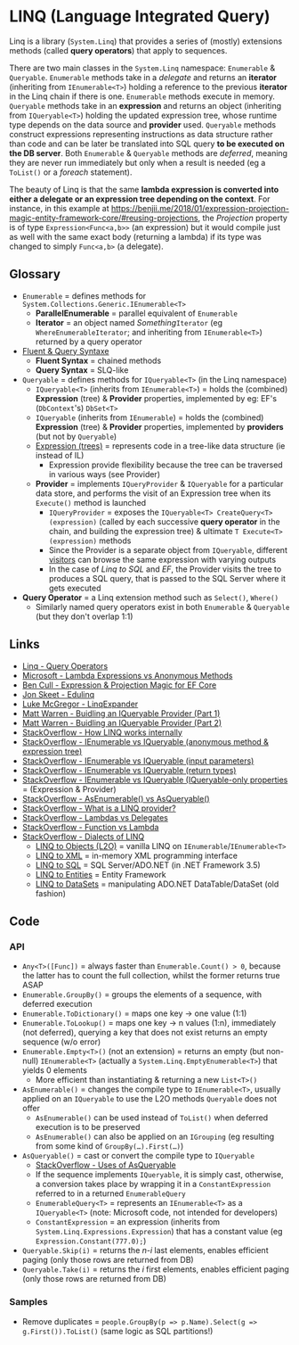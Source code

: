 # LINQ (Language Integrated Query)

Linq is a library (`System.Linq`) that provides a series of (mostly) extensions methods (called **query operators**) that apply to sequences.

There are two main classes in the `System.Linq` namespace: `Enumerable` & `Queryable`.
`Enumerable` methods take in a _delegate_ and returns an **iterator** (inheriting from `IEnumerable<T>`) holding a reference to the previous **iterator** in the Linq chain if there is one.
`Enumerable` methods execute in memory.
`Queryable` methods take in an **expression** and returns an object (inheriting from `IQueryable<T>`) holding the updated expression tree, whose runtime type depends on the data source and **provider** used.
`Queryable` methods construct expressions representing instructions as data structure rather than code and can be later be translated into SQL query **to be executed on the DB server**.
Both `Enumerable` & `Queryable` methods are _deferred_, meaning they are never run immediately but only when a result is needed (eg a `ToList()` or a _foreach_ statement).

The beauty of Linq is that the same **lambda expression is converted into either a delegate or an expression tree depending on the context**.
For instance, in this example at <https://benjii.me/2018/01/expression-projection-magic-entity-framework-core/#reusing-projections>, the _Projection_ property is of type `Expression<Func<a,b>>` (an expression) but it would compile just as well with the same exact body (returning a lambda) if its type was changed to simply `Func<a,b>` (a delegate).

## Glossary

* `Enumerable` = defines methods for `System.Collections.Generic.IEnumerable<T>`
  * **ParallelEnumerable** = parallel equivalent of `Enumerable`
  * **Iterator** = an object named _Something_`Iterator` (eg `WhereEnumerableIterator`; and inheriting from `IEnumerable<T>`) returned by a query operator
* [Fluent & Query Syntaxe](https://stackoverflow.com/questions/214500/fluent-and-query-expression-is-there-any-benefits-of-one-over-other)
  * **Fluent Syntax** = chained methods
  * **Query Syntax** = SLQ-like
* `Queryable` = defines methods for `IQueryable<T>` (in the Linq namespace)
  * `IQueryable<T>` (inherits from `IEnumerable<T>`) = holds the (combined) **Expression** (tree) & **Provider** properties, implemented by eg: EF's (`DbContext`'s) `DbSet<T>`
  * `IQueryable` (inherits from `IEnumerable`) = holds the (combined) **Expression** (tree) & **Provider** properties, implemented by **providers** (but not by `Queryable`)
  * [Expression (trees)](https://docs.microsoft.com/en-us/dotnet/csharp/programming-guide/concepts/expression-trees) = represents code in a tree-like data structure (ie instead of IL)
    * Expression provide flexibility because the tree can be traversed in various ways (see Provider)
  * **Provider** = implements `IQueryProvider` & `IQueryable` for a particular data store, and performs the visit of an Expression tree when its `Execute()` method is launched
    * `IQueryProvider` = exposes the `IQueryable<T> CreateQuery<T>(expression)` (called by each successive **query operator** in the chain, and building the expression tree) & ultimate `T Execute<T>(expression)` methods
    * Since the Provider is a separate object from `IQueryable`, different [visitors](https://en.wikipedia.org/wiki/Visitor_pattern#C#_example) can browse the same expression with varying outputs
    * In the case of _Linq to SQL_ and _EF_, the Provider visits the tree to produces a SQL query, that is passed to the SQL Server where it gets executed
* **Query Operator** = a Linq extension method such as `Select()`, `Where()`
  * Similarly named query operators exist in both `Enumerable` & `Queryable` (but they don't overlap 1:1)

## Links

* [Linq - Query Operators](https://learn.microsoft.com/en-us/dotnet/csharp/programming-guide/concepts/linq/standard-query-operators-overview)
* [Microsoft - Lambda Expressions vs Anonymous Methods](https://docs.microsoft.com/fr-be/archive/blogs/ericlippert/lambda-expressions-vs-anonymous-methods-part-one)
* [Ben Cull - Expression & Projection Magic for EF Core](https://benjii.me/2018/01/expression-projection-magic-entity-framework-core)
* [Jon Skeet - Edulinq](https://codeblog.jonskeet.uk/category/edulinq/)
* [Luke McGregor - LinqExpander](https://github.com/lukemcgregor/LinqExpander)
* [Matt Warren - Buidling an IQueryable Provider (Part 1)](https://blogs.msdn.microsoft.com/mattwar/2007/07/30/linq-building-an-iqueryable-provider-part-i)
* [Matt Warren - Buidling an IQueryable Provider (Part 2)](https://blogs.msdn.microsoft.com/mattwar/2007/07/31/linq-building-an-iqueryable-provider-part-ii)
* [StackOverflow - How LINQ works internally](https://stackoverflow.com/a/671425)
* [StackOverflow - IEnumerable vs IQueryable (anonymous method & expression tree)](https://stackoverflow.com/a/2433386)
* [StackOverflow - IEnumerable vs IQueryable (input parameters)](https://stackoverflow.com/a/28513685)
* [StackOverflow - IEnumerable vs IQueryable (return types)](https://stackoverflow.com/a/16180410)
* [StackOverflow - IEnumerable vs IQueryable (IQueryable-only properties](https://stackoverflow.com/a/252857) = (Expression & Provider)
* [StackOverflow - AsEnumerable() vs AsQueryable()](https://stackoverflow.com/a/17996264)
* [StackOverflow - What is a LINQ provider?](https://stackoverflow.com/a/1568054)
* [StackOverflow - Lambdas vs Delegates](https://stackoverflow.com/questions/73227/)
* [StackOverflow - Function vs Lambda](https://softwareengineering.stackexchange.com/a/130731)
* [StackOverflow - Dialects of LINQ](https://stackoverflow.com/a/2443847)
  * [LINQ to Objects (L2O)](https://docs.microsoft.com/en-us/dotnet/csharp/programming-guide/concepts/linq/linq-to-objects) = vanilla LINQ on `IEnumerable`/`IEnumerable<T>`
  * [LINQ to XML](https://learn.microsoft.com/en-us/dotnet/standard/linq/linq-xml-overview) = in-memory XML programming interface
  * [LINQ to SQL](https://learn.microsoft.com/en-us/dotnet/framework/data/adonet/sql/linq) = SQL Server/ADO.NET (in .NET Framework 3.5)
  * [LINQ to Entities](https://learn.microsoft.com/en-us/dotnet/framework/data/adonet/ef/language-reference/linq-to-entities) = Entity Framework
  * [LINQ to DataSets](https://learn.microsoft.com/en-us/dotnet/framework/data/adonet/queries-in-linq-to-dataset) = manipulating ADO.NET DataTable/DataSet (old fashion)

## Code

### API

* `Any<T>([Func])` = always faster than `Enumerable.Count() > 0`, because the latter has to count the full collection, whilst the former returns true ASAP
* `Enumerable.GroupBy()` = groups the elements of a sequence, with deferred execution
* `Enumerable.ToDictionary()` = maps one key -> one value (1:1)
* `Enumerable.ToLookup()` = maps one key -> n values (1:n), immediately (not deferred), querying a key that does not exist returns an empty sequence (w/o error)
* `Enumerable.Empty<T>()` (not an extension) = returns an empty (but non-null) `IEnumerable<T>` (actually a `System.Linq.EmptyEnumerable<T>`) that yields 0 elements
  * More efficient than instantiating & returning a new `List<T>()`
* `AsEnumerable()` = changes the compile type to `IEnumerable<T>`, usually applied on an `IQueryable` to use the L2O methods `Queryable` does not offer
  * `AsEnumerable()` can be used instead of `ToList()` when deferred execution is to be preserved
  * `AsEnumerable()` can also be applied on an `IGrouping` (eg resulting from some kind of `GroupBy(…).First(…)`)
* `AsQueryable()` = cast or convert the compile type to `IQueryable`
  * [StackOverflow - Uses of AsQueryable](https://stackoverflow.com/a/20379242)
  * If the sequence implements `IQueryable`, it is simply cast, otherwise, a conversion takes place by wrapping it in a `ConstantExpression` referred to in a returned `EnumerableQuery`
  * `EnumerableQuery<T>` = represents an `IEnumerable<T>` as a `IQueryable<T>` (note: Microsoft code, not intended for developers)
  * `ConstantExpression` = an expression (inherits from `System.Linq.Expressions.Expression`) that has a constant value (eg `Expression.Constant(777.0);`)
* `Queryable.Skip(i)` = returns the _n-i_ last elements, enables efficient paging (only those rows are returned from DB)
* `Queryable.Take(i)` = returns the _i_ first elements, enables efficient paging (only those rows are returned from DB)

### Samples

* Remove duplicates = `people.GroupBy(p => p.Name).Select(g => g.First()).ToList()` (same logic as SQL partitions!)
